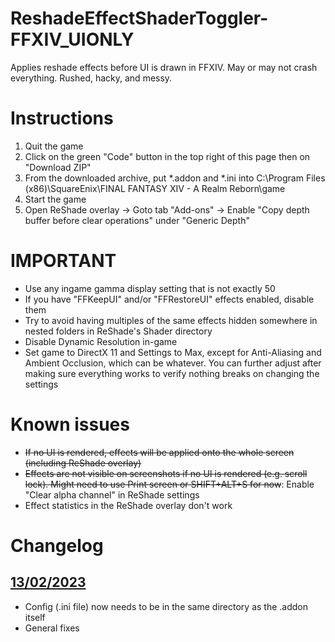 # ReshadeEffectShaderToggler-FFXIV_UIONLY
Applies reshade effects before UI is drawn in FFXIV. May or may not crash everything. Rushed, hacky, and messy.

# Instructions
1. Quit the game
2. Click on the green "Code" button in the top right of this page then on "Download ZIP"
3. From the downloaded archive, put \*.addon and \*.ini into C:\Program Files (x86)\SquareEnix\FINAL FANTASY XIV - A Realm Reborn\game
4. Start the game
5. Open ReShade overlay -> Goto tab "Add-ons" -> Enable "Copy depth buffer before clear operations" under "Generic Depth"

# IMPORTANT
* Use any ingame gamma display setting that is not exactly 50
* If you have "FFKeepUI" and/or "FFRestoreUI" effects enabled, disable them
* Try to avoid having multiples of the same effects hidden somewhere in nested folders in ReShade's Shader directory
* Disable Dynamic Resolution in-game
* Set game to DirectX 11 and Settings to Max, except for Anti-Aliasing and Ambient Occlusion, which can be whatever. You can further adjust after making sure everything works to verify nothing breaks on changing the settings

# Known issues
* ~~If no UI is rendered, effects will be applied onto the whole screen (including ReShade overlay)~~
* ~~Effects are not visible on screenshots if no UI is rendered (e.g. scroll lock). Might need to use Print screen or SHIFT+ALT+S for now~~: Enable "Clear alpha channel" in ReShade settings
* Effect statistics in the ReShade overlay don't work

# Changelog
## [13/02/2023](https://github.com/4lex4nder/ReshadeEffectShaderToggler/tree/0fa0f6fe41815cfaa3f22f7f740366796e13f6e6)
* Config (.ini file) now needs to be in the same directory as the .addon itself
* General fixes